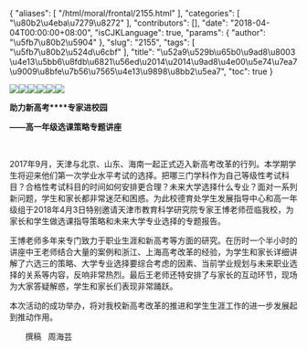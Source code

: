 {
    "aliases": [
        "/html/moral/frontal/2155.html"
    ],
    "categories": [
        "\u80b2\u4eba\u7279\u8272"
    ],
    "contributors": [],
    "date": "2018-04-04T00:00:00+08:00",
    "isCJKLanguage": true,
    "params": {
        "author": "\u5fb7\u80b2\u5904"
    },
    "slug": "2155",
    "tags": [
        "\u5fb7\u80b2\u524d\u6cbf"
    ],
    "title": "\u52a9\u529b\u65b0\u9ad8\u8003  \u4e13\u5bb6\u8fdb\u6821\u56ed\u2014\u2014\u9ad8\u4e00\u5e74\u7ea7\u9009\u8bfe\u7b56\u7565\u4e13\u9898\u8bb2\u5ea7",
    "toc": true
}

![](https://cdn.tfls.online/mirror/full/560aa0491b99673cb6bbf02a90c4b39b6234fb69.jpg)![](https://cdn.tfls.online/mirror/full/c395f26306d897fe703e8eaa8bd9200d0d4e79a3.jpg)![](https://cdn.tfls.online/mirror/full/fa4eec3afa1fac300e2278815f0c69a938b5b8cf.jpg)![](https://cdn.tfls.online/mirror/full/56c8ec8390cf264d312ed557069630cbd52c5754.jpg)![](https://cdn.tfls.online/mirror/full/b53e26c835840a4f2f1afe53f39b40fd10c0d2d8.jpg)![](https://cdn.tfls.online/mirror/full/ced7ce94c36e455f457957aee6cc12ccc4d62cc7.jpg)







**助力新高考****专家进校园**




**——高一年级选课策略专题讲座**




 




2017年9月，天津与北京、山东、海南一起正式迈入新高考改革的行列。本学期学生将迎来他们第一次学业水平考试的选择。把哪三门学科作为自己等级性考试科目？合格性考试科目的时间如何安排更合理？未来大学选择什么专业？面对一系列新问题，学生和家长都非常迷茫和困惑。为此校德育处学生发展指导中心和高一年级组于2018年4月3日特别邀请天津市教育科学研究院专家王博老师莅临我校，为家长和学生做选课指导策略和未来大学专业选择的专题报告。




王博老师多年来专门致力于职业生涯和新高考等方面的研究。在历时一个半小时的讲座中王老师结合大量的案例和浙江、上海高考改革的经验，为学生和家长详细讲解了六选三的策略、大学专业选择要综合考虑的因素、当前学业规划与未来职业选择的关系等内容，反响非常热烈。最后王老师还特安排了与家长的互动环节，现场为大家答疑解惑，学生和家长们表现非常踊跃。




本次活动的成功举办，将对我校新高考改革的推进和学生生涯工作的进一步发展起到推动作用。




  





        撰稿   周海芸


